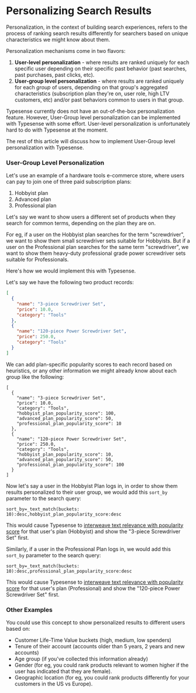 # Personalizing Search Results

Personalization, in the context of building search experiences, 
refers to the process of ranking search results differently for searchers based on unique characteristics we might know about them.

Personalization mechanisms come in two flavors:

1. **User-level personalization** - where results are ranked uniquely for each specific user depending on their specific past behavior (past searches, past purchases, past clicks, etc).
2. **User-group level personalization** - where results are ranked uniquely for each _group_ of users, depending on that group's aggregated characteristics (subscription plan they're on, user role, high LTV customers, etc) and/or past behaviors common to users in that group.

Typesense currently does not have an out-of-the-box personalization feature. 
However, User-Group level personalization can be implemented with Typesense with some effort.
User-level personalization is unfortunately hard to do with Typesense at the moment.

The rest of this article will discuss how to implement User-Group level personalization with Typesense.

### User-Group Level Personalization

Let's use an example of a hardware tools e-commerce store, where users can pay to join one of three paid subscription plans: 
1. Hobbyist plan
2. Advanced plan
3. Professional plan

Let's say we want to show users a different set of products when they search for common terms, depending on the plan they are on.

For eg, if a user on the Hobbyist plan searches for the term "screwdriver", we want to show them small screwdriver sets suitable for Hobbyists. 
But if a user on the Professional plan searches for the same term "screwdriver", we want to show them heavy-duty professional grade power screwdriver sets suitable for Professionals.

Here's how we would implement this with Typesense. 

Let's say we have the following two product records:

```json
[
  {
    "name": "3-piece Screwdriver Set",
    "price": 10.0,
    "category": "Tools"
  },
  {
    "name": "120-piece Power Screwdriver Set",
    "price": 250.0,
    "category": "Tools"
  }
]
```

We can add plan-specific popularity scores to each record based on heuristics, or any other information we might already know about each group like the following:

```json{6-8,14-16}
[
  {
    "name": "3-piece Screwdriver Set",
    "price": 10.0,
    "category": "Tools",
    "hobbyist_plan_popularity_score": 100,
    "advanced_plan_popularity_score": 50,
    "professional_plan_popularity_score": 10
  },
  {
    "name": "120-piece Power Screwdriver Set",
    "price": 250.0,
    "category": "Tools",
    "hobbyist_plan_popularity_score": 10,
    "advanced_plan_popularity_score": 50,
    "professional_plan_popularity_score": 100    
  }
]
```

Now let's say a user in the Hobbyist Plan logs in, in order to show them results personalized to their user group, we would add this `sort_by` parameter to the search query:

```
sort_by=_text_match(buckets: 10):desc,hobbyist_plan_popularity_score:desc
```

This would cause Typesense to [interweave text relevance with popularity score](./ranking-and-relevance.md#ranking-based-on-relevance-and-popularity) for that user's plan (Hobbyist) and show the "3-piece Screwdriver Set" first.

Similarly, if a user in the Professional Plan logs in, we would add this `sort_by` parameter to the search query:

```
sort_by=_text_match(buckets: 10):desc,professional_plan_popularity_score:desc
```

This would cause Typesense to [interweave text relevance with popularity score](./ranking-and-relevance.md#ranking-based-on-relevance-and-popularity) for that user's plan (Professional) and show the "120-piece Power Screwdriver Set" first.

### Other Examples

You could use this concept to show personalized results to different users based on:

- Customer Life-Time Value buckets (high, medium, low spenders)
- Tenure of their account (accounts older than 5 years, 2 years and new accounts)
- Age group (if you've collected this information already)
- Gender (for eg, you could rank products relevant to women higher if the user has indicated that they are female).
- Geographic location (for eg, you could rank products differently for your customers in the US vs Europe).